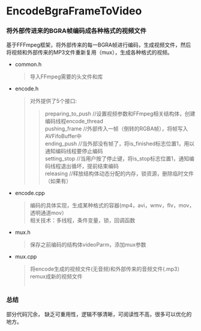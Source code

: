 # EncodeBgraFrameToVideo
### 将外部传进来的BGRA帧编码成各种格式的视频文件


基于FFFmpeg框架，将外部传来的每一BGRA帧进行编码，生成视频文件，然后将视频和外部传来的MP3文件重新复用（mux），生成各种格式的视频。

* common.h  
  > 导入FFmpeg需要的头文件和库

* encode.h    
  > 对外提供了5个接口:    
  >> preparing_to_push //设置视频参数和FFmpeg相关结构体，创建编码线程encode_thread  
  >> pushing_frame     //外部传入一帧（倒转的RGBA帧），将帧写入AVFifoBuffer中  
  >> ending_push       //当外部没有帧了，将is_finished标志位置1，用以通知编码线程要停止编码    
  >> setting_stop      //当用户按了停止键，将is_stop标志位置1，通知编码线程退出循坏，提前结束编码  
  >> releasing         //释放结构体动态分配的内存，锁资源，删除临时文件（如果有）  

* encode.cpp    
  > 编码的具体实现，生成某种格式的容器(mp4，avi，wmv，flv，mov，透明通道mov）  
  > 相关技术：多线程，条件变量，锁，回调函数    

* mux.h   
  > 保存之前编码的结构体videoParm，添加mux参数     
  
* mux.cpp   
  > 将encode生成的视频文件(无音频)和外部传来的音频文件(.mp3）remux成新的视频文件   
  
### 总结
部分代码冗余， 缺乏可重用性，逻辑不够清晰，可阅读性不高，很多可以优化的地方。
